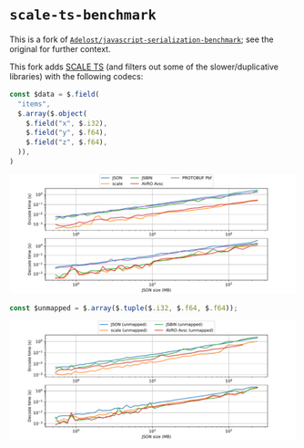 # `scale-ts-benchmark`

This is a fork of [`Adelost/javascript-serialization-benchmark`](https://github.com/Adelost/javascript-serialization-benchmark); see the original for further context.

This fork adds [SCALE TS](https://github.com/paritytech/scale-ts) (and filters out some of the slower/duplicative libraries) with the following codecs:

```ts
const $data = $.field(
  "items",
  $.array($.object(
    $.field("x", $.i32),
    $.field("y", $.f64),
    $.field("z", $.f64),
  )),
)
```

![Full Benchmark](./img/bench-full.svg)


```ts
const $unmapped = $.array($.tuple($.i32, $.f64, $.f64));
```

![Unmapped Benchmark](./img/bench-unmapped.svg)
